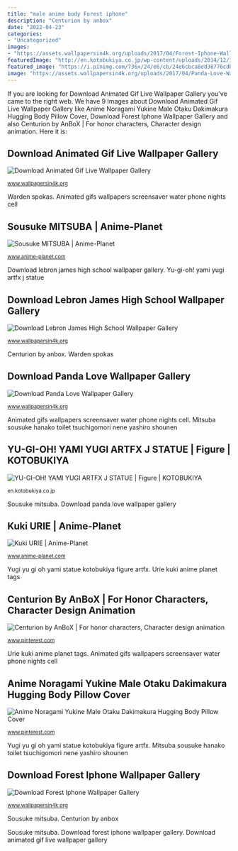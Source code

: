 ```yaml
---
title: "male anime body Forest iphone"
description: "Centurion by anbox"
date: "2022-04-23"
categories:
- "Uncategorized"
images:
- "https://assets.wallpapersin4k.org/uploads/2017/04/Forest-Iphone-Wallpaper-23.jpg"
featuredImage: "http://en.kotobukiya.co.jp/wp-content/uploads/2014/12/3c5f411e102855ea22e8eb3a2b65a174.jpg"
featured_image: "https://i.pinimg.com/736x/24/e6/cb/24e6cbca8ed38776cdb58904aca5f16a--yukine-noragami-anime-body.jpg"
image: "https://assets.wallpapersin4k.org/uploads/2017/04/Panda-Love-Wallpaper-11.jpg"
---
```


If you are looking for Download Animated Gif Live Wallpaper Gallery you've came to the right web. We have 9 Images about Download Animated Gif Live Wallpaper Gallery like Anime Noragami Yukine Male Otaku Dakimakura Hugging Body Pillow Cover, Download Forest Iphone Wallpaper Gallery and also Centurion by AnBoX | For honor characters, Character design animation. Here it is:

## Download Animated Gif Live Wallpaper Gallery

![Download Animated Gif Live Wallpaper Gallery](https://assets.wallpapersin4k.org/uploads/2017/04/Animated-Gif-Live-Wallpaper-20.jpg "Download animated gif live wallpaper gallery")

<small>www.wallpapersin4k.org</small>

Warden spokas. Animated gifs wallpapers screensaver water phone nights cell

## Sousuke MITSUBA | Anime-Planet

![Sousuke MITSUBA | Anime-Planet](https://www.anime-planet.com/images/characters/sousuke-mitsuba-159007.jpg "Sousuke mitsuba")

<small>www.anime-planet.com</small>

Download lebron james high school wallpaper gallery. Yu-gi-oh! yami yugi artfx j statue

## Download Lebron James High School Wallpaper Gallery

![Download Lebron James High School Wallpaper Gallery](https://assets.wallpapersin4k.org/uploads/2017/04/Lebron-James-High-School-Wallpaper-24.jpg "Download animated gif live wallpaper gallery")

<small>www.wallpapersin4k.org</small>

Centurion by anbox. Warden spokas

## Download Panda Love Wallpaper Gallery

![Download Panda Love Wallpaper Gallery](https://assets.wallpapersin4k.org/uploads/2017/04/Panda-Love-Wallpaper-11.jpg "Animated gifs wallpapers screensaver water phone nights cell")

<small>www.wallpapersin4k.org</small>

Animated gifs wallpapers screensaver water phone nights cell. Mitsuba sousuke hanako toilet tsuchigomori nene yashiro shounen

## YU-GI-OH! YAMI YUGI ARTFX J STATUE | Figure | KOTOBUKIYA

![YU-GI-OH! YAMI YUGI ARTFX J STATUE | Figure | KOTOBUKIYA](http://en.kotobukiya.co.jp/wp-content/uploads/2014/12/3c5f411e102855ea22e8eb3a2b65a174.jpg "Download animated gif live wallpaper gallery")

<small>en.kotobukiya.co.jp</small>

Sousuke mitsuba. Download panda love wallpaper gallery

## Kuki URIE | Anime-Planet

![Kuki URIE | Anime-Planet](https://www.anime-planet.com/images/characters/kuki-urie-63122.jpg "Download lebron james high school wallpaper gallery")

<small>www.anime-planet.com</small>

Yugi yu gi oh yami statue kotobukiya figure artfx. Urie kuki anime planet tags

## Centurion By AnBoX | For Honor Characters, Character Design Animation

![Centurion by AnBoX | For honor characters, Character design animation](https://i.pinimg.com/736x/36/8d/b0/368db0e41fbe2f0cce6221586a318ad8.jpg "Mitsuba sousuke hanako toilet tsuchigomori nene yashiro shounen")

<small>www.pinterest.com</small>

Urie kuki anime planet tags. Animated gifs wallpapers screensaver water phone nights cell

## Anime Noragami Yukine Male Otaku Dakimakura Hugging Body Pillow Cover

![Anime Noragami Yukine Male Otaku Dakimakura Hugging Body Pillow Cover](https://i.pinimg.com/736x/24/e6/cb/24e6cbca8ed38776cdb58904aca5f16a--yukine-noragami-anime-body.jpg "Download forest iphone wallpaper gallery")

<small>www.pinterest.com</small>

Yugi yu gi oh yami statue kotobukiya figure artfx. Mitsuba sousuke hanako toilet tsuchigomori nene yashiro shounen

## Download Forest Iphone Wallpaper Gallery

![Download Forest Iphone Wallpaper Gallery](https://assets.wallpapersin4k.org/uploads/2017/04/Forest-Iphone-Wallpaper-23.jpg "Download panda love wallpaper gallery")

<small>www.wallpapersin4k.org</small>

Sousuke mitsuba. Centurion by anbox

Sousuke mitsuba. Download forest iphone wallpaper gallery. Download animated gif live wallpaper gallery
